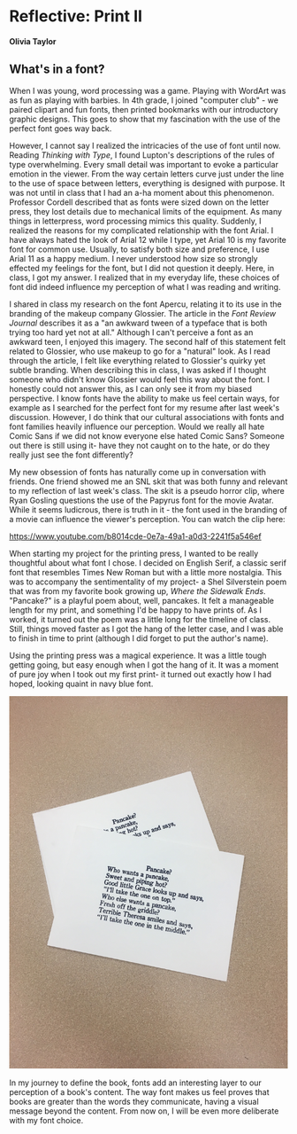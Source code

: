 # Reflective: Print II

#### Olivia Taylor

## What's in a font?

When I was young, word processing was a game. Playing with WordArt was as fun as playing with barbies. In 4th grade, I joined "computer club" - we paired clipart and fun fonts, then printed bookmarks with our introductory graphic designs. This goes to show that my fascination with the use of the perfect font goes way back.

However, I cannot say I realized the intricacies of the use of font until now. Reading *Thinking with Type*, I found Lupton's descriptions of the rules of type overwhelming. Every small detail was important to evoke a particular emotion in the viewer. From the way certain letters curve just under the line to the use of space between letters, everything is designed with purpose. It was not until in class that I had an a-ha moment about this phenomenon. Professor Cordell described that as fonts were sized down on the letter press, they lost details due to mechanical limits of the equipment. As many things in letterpress, word processing mimics this quality. Suddenly, I realized the reasons for my complicated relationship with the font Arial. I have always hated the look of Arial 12 while I type, yet Arial 10 is my favorite font for common use. Usually, to satisfy both size and preference, I use Arial 11 as a happy medium. I never understood how size so strongly effected my feelings for the font, but I did not question it deeply. Here, in class, I got my answer. I realized that in my everyday life, these choices of font did indeed influence my perception of what I was reading and writing.

I shared in class my research on the font Apercu, relating it to its use in the branding of the makeup company Glossier. The article in the *Font Review Journal* describes it as a "an awkward tween of a typeface that is both trying too hard yet not at all." Although I can't perceive a font as an awkward teen, I enjoyed this imagery. The second half of this statement felt related to Glossier, who use makeup to go for a "natural" look. As I read through the article, I felt like everything related to Glossier's quirky yet subtle branding. When describing this in class, I was asked if I thought someone who didn't know Glossier would feel this way about the font. I honestly could not answer this, as I can only see it from my biased perspective. I know fonts have the ability to make us feel certain ways, for example as I searched for the perfect font for my resume after last week's discussion. However, I do think that our cultural associations with fonts and font families heavily influence our perception. Would we really all hate Comic Sans if we did not know everyone else hated Comic Sans? Someone out there is still using it- have they not caught on to the hate, or do they really just see the font differently?

My new obsession of fonts has naturally come up in conversation with friends. One friend showed me an SNL skit that was both funny and relevant to my reflection of last week's class. The skit is a pseudo horror clip, where Ryan Gosling questions the use of the Papyrus font for the movie Avatar. While it seems ludicrous, there is truth in it - the font used in the branding of a movie can influence the viewer's perception. You can watch the clip here:

https://www.youtube.com/b8014cde-0e7a-49a1-a0d3-2241f5a546ef

When starting my project for the printing press, I wanted to be really thoughtful about what font I chose. I decided on English Serif, a classic serif font that resembles Times New Roman but with a little more nostalgia. This was to accompany the sentimentality of my project- a Shel Silverstein poem that was from my favorite book growing up, *Where the Sidewalk Ends*. "Pancake?" is a playful poem about, well, pancakes. It felt a manageable length for my print, and something I'd be happy to have prints of. As I worked, it turned out the poem was a little long for the timeline of class. Still, things moved faster as I got the hang of the letter case, and I was able to finish in time to print (although I did forget to put the author's name).

Using the printing press was a magical experience. It was a little tough getting going, but easy enough when I got the hang of it. It was a moment of pure joy when I took out my first print- it turned out exactly how I had hoped, looking quaint in navy blue font.

![printing project](/images/IMG_2437.JPG)

In my journey to define the book, fonts add an interesting layer to our perception of a book's content. The way font makes us feel proves that books are greater than the words they communicate, having a visual message beyond the content. From now on, I will be even more deliberate with my font choice. 
